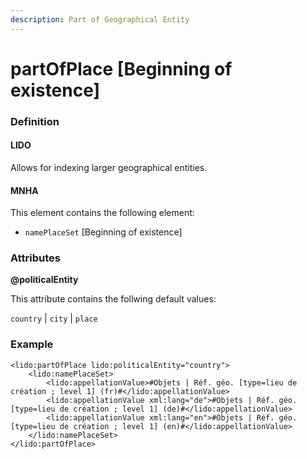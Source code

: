 ```yaml
---
description: Part of Geographical Entity
---
```


# partOfPlace \[Beginning of existence]

### Definition

#### LIDO

Allows for indexing larger geographical entities.

#### MNHA

This element contains the following element:

* `namePlaceSet` \[Beginning of existence]

### Attributes

**@politicalEntity**

This attribute contains the follwing default values:

`country` | `city` | `place`

### Example

```markup
<lido:partOfPlace lido:politicalEntity="country">
    <lido:namePlaceSet>
        <lido:appellationValue>#Objets | Réf. géo. [type=lieu de création ; level 1] (fr)#</lido:appellationValue>
        <lido:appellationValue xml:lang="de">#Objets | Réf. géo. [type=lieu de création ; level 1] (de)#</lido:appellationValue>
        <lido:appellationValue xml:lang="en">#Objets | Réf. géo. [type=lieu de création ; level 1] (en)#</lido:appellationValue>
    </lido:namePlaceSet>
</lido:partOfPlace>
```
